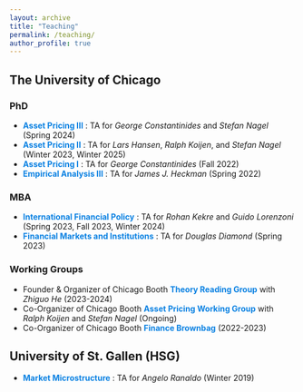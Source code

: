 ```yaml
---
layout: archive
title: "Teaching"
permalink: /teaching/
author_profile: true
---
```


## The University of Chicago
### PhD
* <span style="color:#0a81e2"> **Asset Pricing III** </span>: TA for _George Constantinides_ and _Stefan Nagel_ (Spring 2024)
* <span style="color:#0a81e2"> **Asset Pricing II** </span>: TA for _Lars Hansen_, _Ralph Koijen_, and _Stefan Nagel_ (Winter 2023, Winter 2025) 
* <span style="color:#0a81e2"> **Asset Pricing I** </span>: TA for _George Constantinides_ (Fall 2022) 
* <span style="color:#0a81e2"> **Empirical Analysis III** </span>: TA for _James J. Heckman_ (Spring 2022)
  
### MBA
* <span style="color:#0a81e2"> **International Financial Policy** </span>: TA for _Rohan Kekre_ and _Guido Lorenzoni_ (Spring 2023, Fall 2023, Winter 2024)
* <span style="color:#0a81e2"> **Financial Markets and Institutions** </span>: TA for _Douglas Diamond_ (Spring 2023)

### Working Groups
* Founder & Organizer of Chicago Booth <span style="color:#0a81e2"> **Theory Reading Group** </span> with _Zhiguo He_ (2023-2024)
* Co-Organizer of Chicago Booth <span style="color:#0a81e2"> **Asset Pricing Working Group** </span> with _Ralph Koijen_ and _Stefan Nagel_ (Ongoing) 
* Co-Organizer of Chicago Booth <span style="color:#0a81e2"> **Finance Brownbag** </span> (2022-2023)

## University of St. Gallen (HSG)
* <span style="color:#0a81e2"> **Market Microstructure** </span>: TA for _Angelo Ranaldo_ (Winter 2019)
